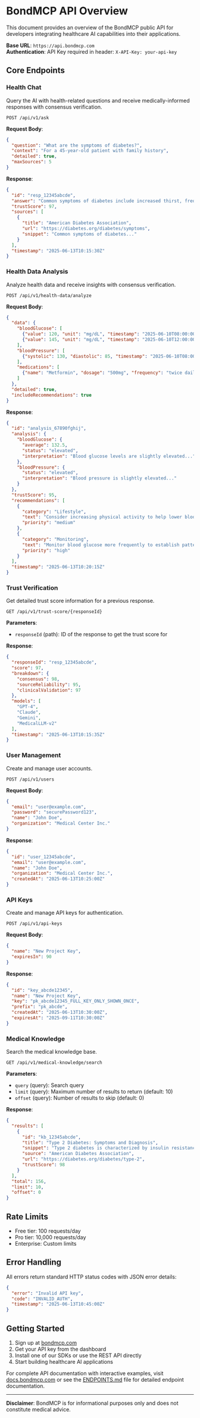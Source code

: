 # BondMCP API Overview

This document provides an overview of the BondMCP public API for developers integrating healthcare AI capabilities into their applications.

**Base URL**: `https://api.bondmcp.com`  
**Authentication**: API Key required in header: `X-API-Key: your-api-key`

## Core Endpoints

### Health Chat

Query the AI with health-related questions and receive medically-informed responses with consensus verification.

```
POST /api/v1/ask
```

**Request Body**:
```json
{
  "question": "What are the symptoms of diabetes?",
  "context": "For a 45-year-old patient with family history",
  "detailed": true,
  "maxSources": 5
}
```

**Response**:
```json
{
  "id": "resp_12345abcde",
  "answer": "Common symptoms of diabetes include increased thirst, frequent urination...",
  "trustScore": 97,
  "sources": [
    {
      "title": "American Diabetes Association",
      "url": "https://diabetes.org/diabetes/symptoms",
      "snippet": "Common symptoms of diabetes..."
    }
  ],
  "timestamp": "2025-06-13T10:15:30Z"
}
```

### Health Data Analysis

Analyze health data and receive insights with consensus verification.

```
POST /api/v1/health-data/analyze
```

**Request Body**:
```json
{
  "data": {
    "bloodGlucose": [
      {"value": 120, "unit": "mg/dL", "timestamp": "2025-06-10T08:00:00Z"},
      {"value": 145, "unit": "mg/dL", "timestamp": "2025-06-10T12:00:00Z"}
    ],
    "bloodPressure": [
      {"systolic": 130, "diastolic": 85, "timestamp": "2025-06-10T08:00:00Z"}
    ],
    "medications": [
      {"name": "Metformin", "dosage": "500mg", "frequency": "twice daily"}
    ]
  },
  "detailed": true,
  "includeRecommendations": true
}
```

**Response**:
```json
{
  "id": "analysis_67890fghij",
  "analysis": {
    "bloodGlucose": {
      "average": 132.5,
      "status": "elevated",
      "interpretation": "Blood glucose levels are slightly elevated..."
    },
    "bloodPressure": {
      "status": "elevated",
      "interpretation": "Blood pressure is slightly elevated..."
    }
  },
  "trustScore": 95,
  "recommendations": [
    {
      "category": "Lifestyle",
      "text": "Consider increasing physical activity to help lower blood glucose levels.",
      "priority": "medium"
    },
    {
      "category": "Monitoring",
      "text": "Monitor blood glucose more frequently to establish patterns.",
      "priority": "high"
    }
  ],
  "timestamp": "2025-06-13T10:20:15Z"
}
```

### Trust Verification

Get detailed trust score information for a previous response.

```
GET /api/v1/trust-score/{responseId}
```

**Parameters**:
- `responseId` (path): ID of the response to get the trust score for

**Response**:
```json
{
  "responseId": "resp_12345abcde",
  "score": 97,
  "breakdown": {
    "consensus": 98,
    "sourceReliability": 95,
    "clinicalValidation": 97
  },
  "models": [
    "GPT-4",
    "Claude",
    "Gemini",
    "MedicalLLM-v2"
  ],
  "timestamp": "2025-06-13T10:15:35Z"
}
```

### User Management

Create and manage user accounts.

```
POST /api/v1/users
```

**Request Body**:
```json
{
  "email": "user@example.com",
  "password": "securePassword123",
  "name": "John Doe",
  "organization": "Medical Center Inc."
}
```

**Response**:
```json
{
  "id": "user_12345abcde",
  "email": "user@example.com",
  "name": "John Doe",
  "organization": "Medical Center Inc.",
  "createdAt": "2025-06-13T10:25:00Z"
}
```

### API Keys

Create and manage API keys for authentication.

```
POST /api/v1/api-keys
```

**Request Body**:
```json
{
  "name": "New Project Key",
  "expiresIn": 90
}
```

**Response**:
```json
{
  "id": "key_abcde12345",
  "name": "New Project Key",
  "key": "pk_abcde12345_FULL_KEY_ONLY_SHOWN_ONCE",
  "prefix": "pk_abcde",
  "createdAt": "2025-06-13T10:30:00Z",
  "expiresAt": "2025-09-11T10:30:00Z"
}
```

### Medical Knowledge

Search the medical knowledge base.

```
GET /api/v1/medical-knowledge/search
```

**Parameters**:
- `query` (query): Search query
- `limit` (query): Maximum number of results to return (default: 10)
- `offset` (query): Number of results to skip (default: 0)

**Response**:
```json
{
  "results": [
    {
      "id": "kb_12345abcde",
      "title": "Type 2 Diabetes: Symptoms and Diagnosis",
      "snippet": "Type 2 diabetes is characterized by insulin resistance...",
      "source": "American Diabetes Association",
      "url": "https://diabetes.org/diabetes/type-2",
      "trustScore": 98
    }
  ],
  "total": 156,
  "limit": 10,
  "offset": 0
}
```

## Rate Limits

- Free tier: 100 requests/day
- Pro tier: 10,000 requests/day
- Enterprise: Custom limits

## Error Handling

All errors return standard HTTP status codes with JSON error details:

```json
{
  "error": "Invalid API key",
  "code": "INVALID_AUTH",
  "timestamp": "2025-06-13T10:45:00Z"
}
```

## Getting Started

1. Sign up at [bondmcp.com](https://bondmcp.com)
2. Get your API key from the dashboard
3. Install one of our SDKs or use the REST API directly
4. Start building healthcare AI applications

For complete API documentation with interactive examples, visit [docs.bondmcp.com](https://docs.bondmcp.com) or see the [ENDPOINTS.md](../api-reference/endpoints/README.md) file for detailed endpoint documentation.

---

**Disclaimer**: BondMCP is for informational purposes only and does not constitute medical advice.

